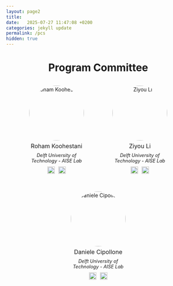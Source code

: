 ```yaml
---
layout: page2
title:
date:   2025-07-27 11:47:08 +0200
categories: jekyll update
permalink: /pcs
hidden: true 
---
```


<h1 style="text-align: center;">Program Committee</h1>

<div class="team-member" style="display: flex; justify-content: center; gap: 3rem; flex-wrap: wrap; margin-top: 2rem;">

  <div style="text-align: center; max-width: 180px;">
    <img src="{{ site.baseurl }}/assets/roham.webp" alt="Roham Koohestani" style="width: 150px; height: 150px; object-fit: cover; border-radius: 50%; display: block; margin: 0 auto; transition: box-shadow 0.4s ease; cursor: pointer;"
  onmouseover="this.style.boxShadow='0 0 12px 3px rgb(149, 64, 246)'" 
  onmouseout="this.style.boxShadow='none'" />
    <p style="margin: 0.3rem 0 0.5rem 0; font-size: 1rem;">Roham Koohestani</p>
    <p style="margin: 0.2rem 0 0.5rem 0; font-style: italic; font-size: 0.8rem;">Delft University of Technology - AISE Lab</p>
    <div style="display: flex; justify-content: center; gap: 10px;">
      <a href="https://rohamkoohestani.com/" aria-label="Website" target="_blank" rel="noopener noreferrer">
        <img src="{{ site.baseurl }}/assets/website.svg" alt="Website" style="width: 20px; height: 20px;" />
      </a>
      <a href="https://www.linkedin.com/in/rohamkoohestani" aria-label="LinkedIn" target="_blank" rel="noopener noreferrer">
        <img src="{{ site.baseurl }}/assets/linkedin.svg" alt="LinkedIn" style="width: 20px; height: 20px;" />
      </a>
    </div>
  </div>

  <div style="text-align: center; max-width: 180px;">
    <img src="{{ site.baseurl }}/assets/ziyou.webp" alt="Ziyou Li" style="width: 150px; height: 150px; object-fit: cover; border-radius: 50%; display: block; margin: 0 auto; transition: box-shadow 0.4s ease; cursor: pointer;"
  onmouseover="this.style.boxShadow='0 0 12px 3px rgb(149, 64, 246)'" 
  onmouseout="this.style.boxShadow='none'" />
        <p style="margin: 0.3rem 0 0.5rem 0; font-size: 1rem;">Ziyou Li</p>
    <p style="margin: 0.2rem 0 0.5rem 0; font-style: italic; font-size: 0.8rem;">Delft University of Technology - AISE Lab</p>
    <div style="display: flex; justify-content: center; gap: 10px;">
      <a href="https://ziyou.li/" aria-label="Website" target="_blank" rel="noopener noreferrer">
        <img src="{{ site.baseurl }}/assets/website.svg" alt="Website" style="width: 20px; height: 20px;" />
      </a>
       <a href="https://www.linkedin.com/in/ziyouli/" aria-label="LinkedIn" target="_blank" rel="noopener noreferrer">
        <img src="{{ site.baseurl }}/assets/linkedin.svg" alt="LinkedIn" style="width: 20px; height: 20px;" />
      </a>
    </div>
  </div>

   <div style="text-align: center; max-width: 180px;">
    <img src="{{ site.baseurl }}/assets/daniele.webp" alt="Daniele Cipollone" style="width: 150px; height: 150px; object-fit: cover; border-radius: 50%; display: block; margin: 0 auto; transition: box-shadow 0.4s ease; cursor: pointer;"
  onmouseover="this.style.boxShadow='0 0 12px 3px rgb(149, 64, 246)'" 
  onmouseout="this.style.boxShadow='none'" />
        <p style="margin: 0.3rem 0 0.5rem 0; font-size: 1rem;">Daniele Cipollone</p>
    <p style="margin: 0.2rem 0 0.5rem 0; font-style: italic; font-size: 0.8rem;">Delft University of Technology - AISE  Lab</p>
    <div style="display: flex; justify-content: center; gap: 10px;">
      <a href="https://scholar.google.com/citations?user=JWqRtYQAAAAJ&hl=en" aria-label="Website" target="_blank" rel="noopener noreferrer">
        <img src="{{ site.baseurl }}/assets/scholar.svg" alt="Website" style="width: 20px; height: 20px;" />
      </a>
      <a href="https://www.linkedin.com/in/dancip00/" aria-label="LinkedIn" target="_blank" rel="noopener noreferrer">
        <img src="{{ site.baseurl }}/assets/linkedin.svg" alt="LinkedIn" style="width: 20px; height: 20px;" />
      </a>
    </div>
  </div>

</div>